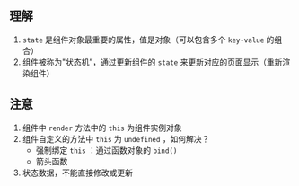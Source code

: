 <!--
 * @Author: Deshun
 * @Date: 2021-07-30 17:29:34
 * @LastEditors: Deshun
 * @LastEditTime: 2021-07-30 17:44:11
 * @FilePath: \Study&Code\state\README.md
 * @Description: state 属性知识点
-->

## 理解
1. `state` 是组件对象最重要的属性，值是对象（可以包含多个 `key-value` 的组合）
2. 组件被称为"状态机”，通过更新组件的 `state` 来更新对应的页面显示（重新渲染组件）

## 注意
1. 组件中 `render` 方法中的 `this` 为组件实例对象
2. 组件自定义的方法中 `this` 为 `undefined` ，如何解决？
    - 强制绑定 `this` ：通过函数对象的 `bind()`
    - 箭头函数
3. 状态数据，不能直接修改或更新
